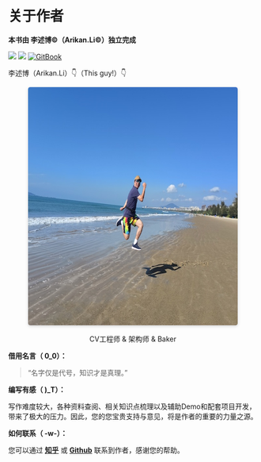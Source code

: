 # 关于作者

**本书由 李述博©（Arikan.Li©）独立完成**

<p align='left'>
<a href="https://github.com/Windsander" target="_blank"><img src="https://img.shields.io/badge/
%E4%BD%9C%E8%80%85-%E6%9D%8E%E8%BF%B0%E5%8D%9A-000000.svg?style=flat&logo=GitHub"></a>
<a href="https://www.zhihu.com/people/ArikanLi" target="_blank"><img src="https://img.shields.io/badge/%E5%B0%8F%E5%B2%9B%E4%B8%8A%E7%9A%84%E9%BB%91%E6%A1%83%E5%85%AD-Arikan.Li-000000.svg?style=flat&logo=zhihu"></a>
<a href="https://github.com/Windsander/Guideof-MultimediaArchitect" target="_blank"><img alt="GitBook" src="https://img.shields.io/github/stars/Windsander/Guideof-MultimediaArchitect?label=Stars&style=flat&logo=GitBook"></a>
</p>

李述博（Arikan.Li）👇（This guy!）👇

<center>
<figure>
   <img style="border-radius: 0.3125em;
      box-shadow: 0 2px 4px 0 rgba(34,36,38,.12),0 2px 10px 0 rgba(34,36,38,.08);" 
      width = "640" height = "480"
      src="Cover/author_introduce_photo.jpg" alt="">
   <figcaption>
      <p> CV工程师 & 架构师 & Baker </p>
   </figcaption>
</figure>
</center>

**借用名言（ 0_0）：**

>“名字仅是代号，知识才是真理。”

**编写有感（ )_T）：**

写作难度较大，各种资料查阅、相关知识点梳理以及辅助Demo和配套项目开发，带来了极大的压力。因此，您的您宝贵支持与意见，将是作者的重要的力量之源。

**如何联系（ -w-）：**

您可以通过 [**知乎**](https://www.zhihu.com/people/ArikanLi) 或 [**Github**](https://github.com/Windsander) 联系到作者，感谢您的帮助。